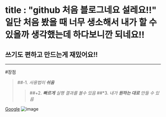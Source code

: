 
title : "github 처음 블로그네요 설레요!!"
일단 처음 봤을 때 너무 생소해서 내가 할 수 있을까 생각했는데 하다보니깐 되네요!!
=============================================================
쓰기도 편하고 만드는게 재밌어요!!
--------------------------
***

#장점
>##-1. _사용법이 **쉬움**_
> >##+2. _**빠르게** 실행 결과를 볼수 있음_
> >##*3. _내가 **원하는 대로** 만들 수 있음_

[Google](https://google.com, "google link")
![image](https://www.google.com/imgres?imgurl=https%3A%2F%2Fcdn.lamanus.kr%2Fwp-content%2Fuploads%2F2018%2F08%2F28225854%2Fgoogle-2048x1536.png&imgrefurl=https%3A%2F%2Flamanus.kr%2F72&tbnid=wT4CmjWEs-dExM&vet=12ahUKEwiF_pP6wbT3AhUuTPUHHT3fD0cQMygBegUIARDVAQ..i&docid=E2AefKQeYl_KXM&w=2048&h=1536&q=google%20%EC%82%AC%EC%A7%84&ved=2ahUKEwiF_pP6wbT3AhUuTPUHHT3fD0cQMygBegUIARDVAQ)
